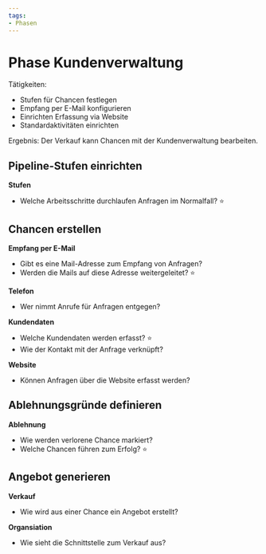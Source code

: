 ```yaml
---
tags:
- Phasen
---
```


# Phase Kundenverwaltung

Tätigkeiten:

* Stufen für Chancen festlegen
* Empfang per E-Mail konfigurieren
* Einrichten Erfassung via Website
* Standardaktivitäten einrichten

Ergebnis: Der Verkauf kann Chancen mit der Kundenverwaltung bearbeiten.

## Pipeline-Stufen einrichten

**Stufen**

* Welche Arbeitsschritte durchlaufen Anfragen im Normalfall? ⭐

## Chancen erstellen

**Empfang per E-Mail**

* Gibt es eine Mail-Adresse zum Empfang von Anfragen?
* Werden die Mails auf diese Adresse weitergeleitet? ⭐

**Telefon**

* Wer nimmt Anrufe für Anfragen entgegen?

**Kundendaten**

* Welche Kundendaten werden erfasst? ⭐
* Wie der Kontakt mit der Anfrage verknüpft?

**Website**

* Können Anfragen über die Website erfasst werden?

## Ablehnungsgründe definieren

**Ablehnung**

* Wie werden verlorene Chance markiert?
* Welche Chancen führen zum Erfolg? ⭐

## Angebot generieren

**Verkauf**

* Wie wird aus einer Chance ein Angebot erstellt?

**Organsiation**

* Wie sieht die Schnittstelle zum Verkauf aus?